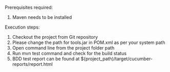 Prerequisites required:
1. Maven needs to be installed

Execution steps:
1. Checkout the project from Git repository
2. Please change the path for tools.jar in POM.xml as per your system path
3. Open command line from the project folder path
4. Run mvn test command and check for the build status
5. BDD test report can be found at ${project_path)/target/cucumber-reports/report.html
